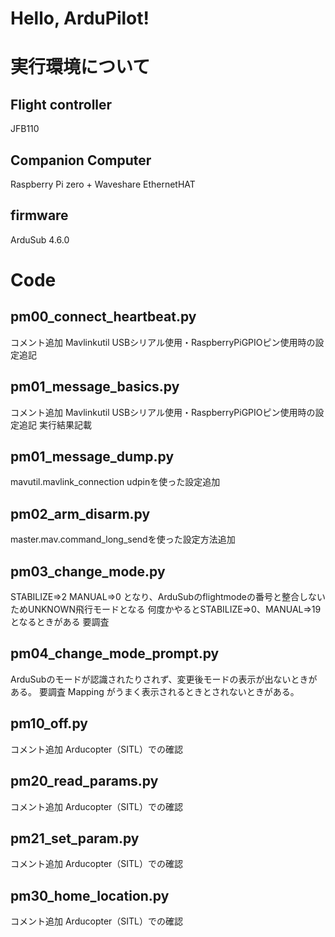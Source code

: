 # Hello, ArduPilot!


# 実行環境について
## Flight controller
JFB110
## Companion Computer
Raspberry Pi zero + Waveshare EthernetHAT
## firmware
ArduSub 4.6.0



# Code 
## pm00_connect_heartbeat.py
コメント追加
Mavlinkutil USBシリアル使用・RaspberryPiGPIOピン使用時の設定追記

## pm01_message_basics.py
コメント追加
Mavlinkutil USBシリアル使用・RaspberryPiGPIOピン使用時の設定追記
実行結果記載

## pm01_message_dump.py
mavutil.mavlink_connection udpinを使った設定追加

## pm02_arm_disarm.py
master.mav.command_long_sendを使った設定方法追加

## pm03_change_mode.py
STABILIZE⇒2
MANUAL⇒0
となり、ArduSubのflightmodeの番号と整合しないためUNKNOWN飛行モードとなる
何度かやるとSTABILIZE⇒0、MANUAL⇒19となるときがある
要調査

## pm04_change_mode_prompt.py
ArduSubのモードが認識されたりされず、変更後モードの表示が出ないときがある。
要調査
Mapping がうまく表示されるときとされないときがある。

## pm10_off.py
コメント追加
Arducopter（SITL）での確認

## pm20_read_params.py
コメント追加
Arducopter（SITL）での確認

## pm21_set_param.py
コメント追加
Arducopter（SITL）での確認

## pm30_home_location.py
コメント追加
Arducopter（SITL）での確認




